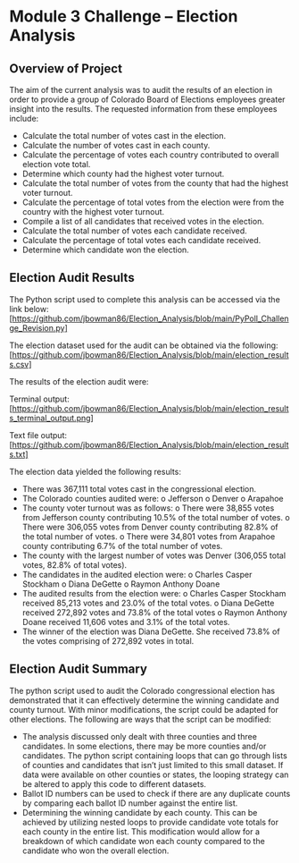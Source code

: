 # Module 3 Challenge – Election Analysis 

## Overview of Project

The aim of the current analysis was to audit the results of an election in order to provide a group of Colorado Board of Elections employees greater insight into the results.  The requested information from these employees include:

-	Calculate the total number of votes cast in the election.
-	Calculate the number of votes cast in each county.
-	Calculate the percentage of votes each country contributed to overall election vote total.
-	Determine which county had the highest voter turnout.
-	Calculate the total number of votes from the county that had the highest voter turnout.
-	Calculate the percentage of total votes from the election were from the country with the highest voter turnout.
-	Compile a list of all candidates that received votes in the election.
-	Calculate the total number of votes each candidate received.
-	Calculate the percentage of total votes each candidate received.
-	Determine which candidate won the election.

## Election Audit Results

The Python script used to complete this analysis can be accessed via the link below:
[https://github.com/jbowman86/Election_Analysis/blob/main/PyPoll_Challenge_Revision.py]

The election dataset used for the audit can be obtained via the following:
[https://github.com/jbowman86/Election_Analysis/blob/main/election_results.csv] 

The results of the election audit were:

Terminal output: [https://github.com/jbowman86/Election_Analysis/blob/main/election_results_terminal_output.png]

Text file output: [https://github.com/jbowman86/Election_Analysis/blob/main/election_results.txt]

The election data yielded the following results:

-	There was 367,111 total votes cast in the congressional election.
-	The Colorado counties audited were:
o	Jefferson
o	Denver
o	Arapahoe
-	The county voter turnout was as follows:
o	There were 38,855 votes from Jefferson county contributing 10.5% of the total number of votes. 
o	There were 306,055 votes from Denver county contributing 82.8% of the total number of votes. 
o	There were 34,801 votes from Arapahoe county contributing 6.7% of the total number of votes.
-	The county with the largest number of votes was Denver (306,055 total votes, 82.8% of total votes).
-	The candidates in the audited election were:
o	Charles Casper Stockham
o	Diana DeGette
o	Raymon Anthony Doane
-	The audited results from the election were:
o	Charles Casper Stockham received 85,213 votes and 23.0% of the total votes.
o	Diana DeGette received 272,892 votes and 73.8% of the total votes
o	Raymon Anthony Doane received 11,606 votes and 3.1% of the total votes.
-	The winner of the election was Diana DeGette.  She received 73.8% of the votes comprising of 272,892 votes in total.

## Election Audit Summary

The python script used to audit the Colorado congressional election has demonstrated that it can effectively determine the winning candidate and county turnout.  With minor modifications, the script could be adapted for other elections.  The following are ways that the script can be modified:

-	The analysis discussed only dealt with three counties and three candidates.  In some elections, there may be more counties and/or candidates.  The python script containing loops that can go through lists of counties and candidates that isn’t just limited to this small dataset.  If data were available on other counties or states, the looping strategy can be altered to apply this code to different datasets.
-	Ballot ID numbers can be used to check if there are any duplicate counts by comparing each ballot ID number against the entire list.
-	Determining the winning candidate by each county.  This can be achieved by utilizing nested loops to provide candidate vote totals for each county in the entire list.  This modification would allow for a breakdown of which candidate won each county compared to the candidate who won the overall election. 

